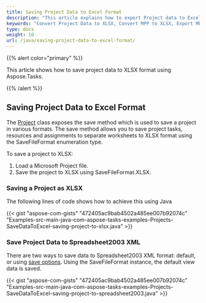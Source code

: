 ```yaml
---
title: Saving Project Data to Excel Format
description: "This article explains how to export Project data to Excel using Aspose.Tasks for Java."
keywords: "Convert Project Data to XLSX, Convert MPP to XLSX, Export MPP Project to XLSX, MPP to Excel, save project data to Excel, Aspose.Tasks for Java"
type: docs
weight: 10
url: /java/saving-project-data-to-excel-format/
---
```


{{% alert color="primary" %}} 

This article shows how to save project data to XLSX format using Aspose.Tasks.

{{% /alert %}} 
## **Saving Project Data to Excel Format**
The [Project](https://apireference.aspose.com/tasks/java/com.aspose.tasks/project) class exposes the save method which is used to save a project in various formats. The save method allows you to save project tasks, resources and assignments to separate worksheets to XLSX format using the SaveFileFormat enumeration type.

To save a project to XLSX:

1. Load a Microsoft Project file.
2. Save the project to XLSX using SaveFileFormat.XLSX.
### **Saving a Project as XLSX**
The following lines of code shows how to achieve this using Java

{{< gist "aspose-com-gists" "472405ac9bab4502a485ee007b92074c"  "Examples-src-main-java-com-aspose-tasks-examples-Projects-SaveDataToExcel-saving-project-to-xlsx.java" >}}
### **Save Project Data to Spreadsheet2003 XML**
There are two ways to save data to Spreadsheet2003 XML format: default, or using [save options](/tasks/java/saving-project-data-to-excel-format/). Using the SaveFileFormat instance, the default view data is saved.

{{< gist "aspose-com-gists" "472405ac9bab4502a485ee007b92074c"  "Examples-src-main-java-com-aspose-tasks-examples-Projects-SaveDataToExcel-saving-project-to-spreadsheet2003.java" >}}
